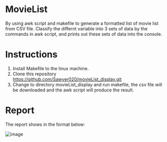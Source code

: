 # MovieList
By using awk script and makefile to generate a formatted list of movie list from CSV file. Classify the differnt variable into 3 sets of data by the commands in awk script, and prints out these sets of data into the console.

# Instructions
1. Install Makefile to the linux machine. 
2. Clone this repository https://github.com/Sawyer020/movieList_display.git
3. Change to directory movieList_display and run makefile, the csv file will be downloaded and the awk script will produce the result.

# Report
The report shows in the format below:

![image](https://user-images.githubusercontent.com/78552376/140005430-caaf674f-9f94-424a-96c6-2c228d4d9f5f.png)

